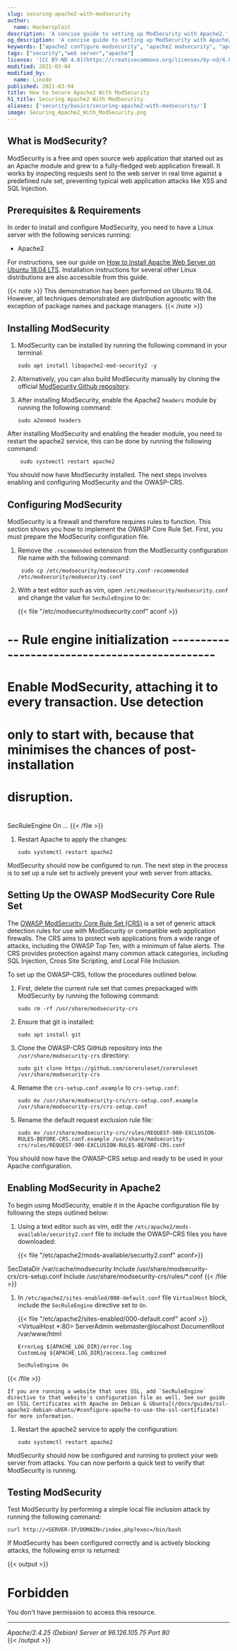 ```yaml
---
slug: securing-apache2-with-modsecurity
author:
  name: Hackersploit
description: 'A concise guide to setting up ModSecurity with Apache2.'
og_description: 'A concise guide to setting up ModSecurity with Apache2.'
keywords: ["apache2 configure modsecurity", "apache2 modsecurity", "apache modsecurity"]
tags: ["security","web server","apache"]
license: '[CC BY-ND 4.0](https://creativecommons.org/licenses/by-nd/4.0)'
modified: 2021-03-04
modified_by:
  name: Linode
published: 2021-03-04
title: How to Secure Apache2 With ModSecurity
h1_title: Securing Apache2 With ModSecurity
aliases: ['security/basics/securing-apache2-with-modsecurity/']
image: Securing_Apache2_With_ModSecurity.png
---
```


## What is ModSecurity?

ModSecurity is a free and open source web application that started out as an Apache module and grew to a fully-fledged web application firewall. It works by inspecting requests sent to the web server in real time against a predefined rule set, preventing typical web application attacks like XSS and SQL Injection.

## Prerequisites & Requirements

In order to install and configure ModSecurity, you need to have a Linux server with the following services running:

- Apache2

For instructions, see our guide on [How to Install Apache Web Server on Ubuntu 18.04 LTS](/docs/guides/how-to-install-apache-web-server-ubuntu-18-04/). Installation instructions for several other Linux distributions are also accessible from this guide.

{{< note >}}
This demonstration has been performed on Ubuntu 18.04. However, all techniques demonstrated are distribution agnostic with the exception of package names and package managers.
{{< /note >}}

## Installing ModSecurity

1.  ModSecurity can be installed by running the following command in your terminal:

        sudo apt install libapache2-mod-security2 -y

1.  Alternatively, you can also build ModSecurity manually by cloning the official [ModSecurity Github repository](https://github.com/SpiderLabs/ModSecurity).

1.  After installing ModSecurity, enable the Apache2 `headers` module by running the following command:

        sudo a2enmod headers

After installing ModSecurity and enabling the header module, you need to restart the apache2 service, this can be done by running the following command:

        sudo systemctl restart apache2

You should now have ModSecurity installed. The next steps involves enabling and configuring ModSecurity and the OWASP-CRS.

## Configuring ModSecurity

ModSecurity is a firewall and therefore requires rules to function. This section shows you how to implement the OWASP Core Rule Set. First, you must prepare the ModSecurity configuration file.

1. Remove the `.recommended` extension from the ModSecurity configuration file name with the following command:

        sudo cp /etc/modsecurity/modsecurity.conf-recommended /etc/modsecurity/modsecurity.conf

1.  With a text editor such as vim, open `/etc/modsecurity/modsecurity.conf` and change the value for `SecRuleEngine` to `On`:

    {{< file "/etc/modsecurity/modsecurity.conf" aconf >}}
# -- Rule engine initialization ----------------------------------------------

# Enable ModSecurity, attaching it to every transaction. Use detection
# only to start with, because that minimises the chances of post-installation
# disruption.
#
SecRuleEngine On
...
    {{< /file >}}

1.  Restart Apache to apply the changes:

        sudo systemctl restart apache2

ModSecurity should now be configured to run. The next step in the process is to set up a rule set to actively prevent your web server from attacks.

## Setting Up the OWASP ModSecurity Core Rule Set

The [OWASP ModSecurity Core Rule Set (CRS)](https://github.com/coreruleset/coreruleset) is a set of generic attack detection rules for use with ModSecurity or compatible web application firewalls. The CRS aims to protect web applications from a wide range of attacks, including the OWASP Top Ten, with a minimum of false alerts. The CRS provides protection against many common attack categories, including SQL Injection, Cross Site Scripting, and Local File Inclusion.

To set up the OWASP-CRS, follow the procedures outlined below.

1.  First, delete the current rule set that comes prepackaged with ModSecurity by running the following command:

        sudo rm -rf /usr/share/modsecurity-crs

1.  Ensure that git is installed:

        sudo apt install git

1.  Clone the OWASP-CRS GitHub repository into the `/usr/share/modsecurity-crs` directory:

        sudo git clone https://github.com/coreruleset/coreruleset /usr/share/modsecurity-crs

1.  Rename the `crs-setup.conf.example` to `crs-setup.conf`:

        sudo mv /usr/share/modsecurity-crs/crs-setup.conf.example /usr/share/modsecurity-crs/crs-setup.conf

1.  Rename the default request exclusion rule file:

        sudo mv /usr/share/modsecurity-crs/rules/REQUEST-900-EXCLUSION-RULES-BEFORE-CRS.conf.example /usr/share/modsecurity-crs/rules/REQUEST-900-EXCLUSION-RULES-BEFORE-CRS.conf

You should now have the OWASP-CRS setup and ready to be used in your Apache configuration.

## Enabling ModSecurity in Apache2

To begin using ModSecurity, enable it in the Apache configuration file by following the steps outlined below:

1.  Using a text editor such as vim, edit the `/etc/apache2/mods-available/security2.conf` file to include the OWASP-CRS files you have downloaded:

    {{< file "/etc/apache2/mods-available/security2.conf" aconf>}}
<IfModule security2_module>
        SecDataDir /var/cache/modsecurity
        Include /usr/share/modsecurity-crs/crs-setup.conf
        Include /usr/share/modsecurity-crs/rules/*.conf
</IfModule>
    {{< /file >}}

1.  In `/etc/apache2/sites-enabled/000-default.conf` file `VirtualHost` block, include the `SecRuleEngine` directive set to `On`.

    {{< file "/etc/apache2/sites-enabled/000-default.conf" aconf >}}
<VirtualHost *:80>
        ServerAdmin webmaster@localhost
        DocumentRoot /var/www/html

        ErrorLog ${APACHE_LOG_DIR}/error.log
        CustomLog ${APACHE_LOG_DIR}/access.log combined

        SecRuleEngine On
</VirtualHost>
    {{< /file >}}

    If you are running a website that uses SSL, add `SecRuleEngine` directive to that website's configuration file as well. See our guide on [SSL Certificates with Apache on Debian & Ubuntu](/docs/guides/ssl-apache2-debian-ubuntu/#configure-apache-to-use-the-ssl-certificate) for more information.

1.  Restart the apache2 service to apply the configuration:

        sudo systemctl restart apache2

ModSecurity should now be configured and running to protect your web server from attacks. You can now perform a quick test to verify that ModSecurity is running.

## Testing ModSecurity

Test ModSecurity by performing a simple local file inclusion attack by running the following command:

    curl http://<SERVER-IP/DOMAIN>/index.php?exec=/bin/bash

If ModSecurity has been configured correctly and is actively blocking attacks, the following error is returned:

{{< output >}}
<!DOCTYPE HTML PUBLIC "-//IETF//DTD HTML 2.0//EN">
<html><head>
<title>403 Forbidden</title>
</head><body>
<h1>Forbidden</h1>
<p>You don't have permission to access this resource.</p>
<hr>
<address>Apache/2.4.25 (Debian) Server at 96.126.105.75 Port 80</address>
</body></html>
{{< /output >}}
